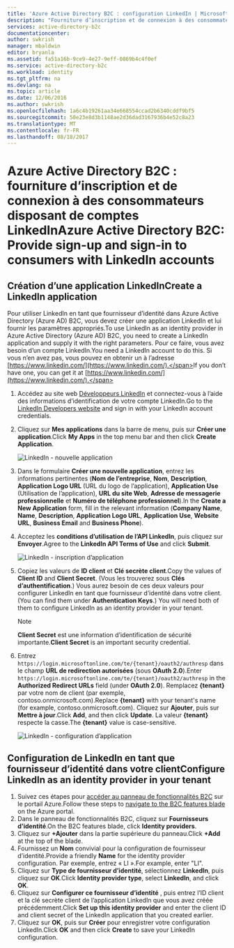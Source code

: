 ```yaml
---
title: 'Azure Active Directory B2C : configuration LinkedIn | Microsoft Docs'
description: "Fourniture d’inscription et de connexion à des consommateurs disposant de comptes LinkedIn dans vos applications sécurisées par Azure Active Directory B2C"
services: active-directory-b2c
documentationcenter: 
author: swkrish
manager: mbaldwin
editor: bryanla
ms.assetid: fa51a16b-9ce9-4e27-9eff-0869b4c4f0ef
ms.service: active-directory-b2c
ms.workload: identity
ms.tgt_pltfrm: na
ms.devlang: na
ms.topic: article
ms.date: 12/06/2016
ms.author: swkrish
ms.openlocfilehash: 1a6c4b19261aa34e668554ccad2b6340cddf9bf5
ms.sourcegitcommit: 50e23e8d3b1148ae2d36dad3167936b4e52c8a23
ms.translationtype: MT
ms.contentlocale: fr-FR
ms.lasthandoff: 08/18/2017
---
```

# <a name="azure-active-directory-b2c-provide-sign-up-and-sign-in-to-consumers-with-linkedin-accounts"></a><span data-ttu-id="2646a-103">Azure Active Directory B2C : fourniture d’inscription et de connexion à des consommateurs disposant de comptes LinkedIn</span><span class="sxs-lookup"><span data-stu-id="2646a-103">Azure Active Directory B2C: Provide sign-up and sign-in to consumers with LinkedIn accounts</span></span>
## <a name="create-a-linkedin-application"></a><span data-ttu-id="2646a-104">Création d’une application LinkedIn</span><span class="sxs-lookup"><span data-stu-id="2646a-104">Create a LinkedIn application</span></span>
<span data-ttu-id="2646a-105">Pour utiliser LinkedIn en tant que fournisseur d’identité dans Azure Active Directory (Azure AD) B2C, vous devez créer une application LinkedIn et lui fournir les paramètres appropriés.</span><span class="sxs-lookup"><span data-stu-id="2646a-105">To use LinkedIn as an identity provider in Azure Active Directory (Azure AD) B2C, you need to create a LinkedIn application and supply it with the right parameters.</span></span> <span data-ttu-id="2646a-106">Pour ce faire, vous avez besoin d’un compte LinkedIn.</span><span class="sxs-lookup"><span data-stu-id="2646a-106">You need a LinkedIn account to do this.</span></span> <span data-ttu-id="2646a-107">Si vous n’en avez pas, vous pouvez en obtenir un à l’adresse [https://www.linkedin.com/](https://www.linkedin.com/).</span><span class="sxs-lookup"><span data-stu-id="2646a-107">If you don’t have one, you can get it at [https://www.linkedin.com/](https://www.linkedin.com/).</span></span>

1. <span data-ttu-id="2646a-108">Accédez au site web [Développeurs LinkedIn](https://www.developer.linkedin.com/) et connectez-vous à l’aide des informations d’identification de votre compte LinkedIn.</span><span class="sxs-lookup"><span data-stu-id="2646a-108">Go to the [LinkedIn Developers website](https://www.developer.linkedin.com/) and sign in with your LinkedIn account credentials.</span></span>
2. <span data-ttu-id="2646a-109">Cliquez sur **Mes applications** dans la barre de menu, puis sur **Créer une application**.</span><span class="sxs-lookup"><span data-stu-id="2646a-109">Click **My Apps** in the top menu bar and then click **Create Application**.</span></span>
   
    ![LinkedIn - nouvelle application](./media/active-directory-b2c-setup-li-app/linkedin-new-app.png)
3. <span data-ttu-id="2646a-111">Dans le formulaire **Créer une nouvelle application**, entrez les informations pertinentes (**Nom de l’entreprise**, **Nom**, **Description**, **Application Logo URL** (URL du logo de l’application), **Application Use** (Utilisation de l’application), **URL du site Web**, **Adresse de messagerie professionnelle** et **Numéro de téléphone professionnel**).</span><span class="sxs-lookup"><span data-stu-id="2646a-111">In the **Create a New Application** form, fill in the relevant information (**Company Name**, **Name**, **Description**, **Application Logo URL**, **Application Use**, **Website URL**, **Business Email** and **Business Phone**).</span></span>
4. <span data-ttu-id="2646a-112">Acceptez les **conditions d’utilisation de l’API LinkedIn**, puis cliquez sur **Envoyer**.</span><span class="sxs-lookup"><span data-stu-id="2646a-112">Agree to the **LinkedIn API Terms of Use** and click **Submit**.</span></span>
   
    ![LinkedIn - inscription d’application](./media/active-directory-b2c-setup-li-app/linkedin-register-app.png)
5. <span data-ttu-id="2646a-114">Copiez les valeurs de **ID client** et **Clé secrète client**.</span><span class="sxs-lookup"><span data-stu-id="2646a-114">Copy the values of **Client ID** and **Client Secret**.</span></span> <span data-ttu-id="2646a-115">(Vous les trouverez sous **Clés d’authentification**.) Vous aurez besoin de ces deux valeurs pour configurer LinkedIn en tant que fournisseur d’identité dans votre client.</span><span class="sxs-lookup"><span data-stu-id="2646a-115">(You can find them under **Authentication Keys**.) You will need both of them to configure LinkedIn as an identity provider in your tenant.</span></span>
   
   > [!NOTE]
   > <span data-ttu-id="2646a-116">**Client Secret** est une information d’identification de sécurité importante.</span><span class="sxs-lookup"><span data-stu-id="2646a-116">**Client Secret** is an important security credential.</span></span>
   > 
   > 
6. <span data-ttu-id="2646a-117">Entrez `https://login.microsoftonline.com/te/{tenant}/oauth2/authresp` dans le champ **URL de redirection autorisées** (sous **OAuth 2.0**).</span><span class="sxs-lookup"><span data-stu-id="2646a-117">Enter `https://login.microsoftonline.com/te/{tenant}/oauth2/authresp` in the **Authorized Redirect URLs** field (under **OAuth 2.0**).</span></span> <span data-ttu-id="2646a-118">Remplacez **{tenant}** par votre nom de client (par exemple, contoso.onmicrosoft.com).</span><span class="sxs-lookup"><span data-stu-id="2646a-118">Replace **{tenant}** with your tenant's name (for example, contoso.onmicrosoft.com).</span></span> <span data-ttu-id="2646a-119">Cliquez sur **Ajouter**, puis sur **Mettre à jour**.</span><span class="sxs-lookup"><span data-stu-id="2646a-119">Click **Add**, and then click **Update**.</span></span> <span data-ttu-id="2646a-120">La valeur **{tenant}** respecte la casse.</span><span class="sxs-lookup"><span data-stu-id="2646a-120">The **{tenant}** value is case-sensitive.</span></span>
   
    ![LinkedIn - configuration d’application](./media/active-directory-b2c-setup-li-app/linkedin-setup.png)

## <a name="configure-linkedin-as-an-identity-provider-in-your-tenant"></a><span data-ttu-id="2646a-122">Configuration de LinkedIn en tant que fournisseur d’identité dans votre client</span><span class="sxs-lookup"><span data-stu-id="2646a-122">Configure LinkedIn as an identity provider in your tenant</span></span>
1. <span data-ttu-id="2646a-123">Suivez ces étapes pour [accéder au panneau de fonctionnalités B2C](active-directory-b2c-app-registration.md#navigate-to-b2c-settings) sur le portail Azure.</span><span class="sxs-lookup"><span data-stu-id="2646a-123">Follow these steps to [navigate to the B2C features blade](active-directory-b2c-app-registration.md#navigate-to-b2c-settings) on the Azure portal.</span></span>
2. <span data-ttu-id="2646a-124">Dans le panneau de fonctionnalités B2C, cliquez sur **Fournisseurs d’identité**.</span><span class="sxs-lookup"><span data-stu-id="2646a-124">On the B2C features blade, click **Identity providers**.</span></span>
3. <span data-ttu-id="2646a-125">Cliquez sur **+Ajouter** dans la partie supérieure du panneau.</span><span class="sxs-lookup"><span data-stu-id="2646a-125">Click **+Add** at the top of the blade.</span></span>
4. <span data-ttu-id="2646a-126">Fournissez un **Nom** convivial pour la configuration de fournisseur d’identité.</span><span class="sxs-lookup"><span data-stu-id="2646a-126">Provide a friendly **Name** for the identity provider configuration.</span></span> <span data-ttu-id="2646a-127">Par exemple, entrez « LI ».</span><span class="sxs-lookup"><span data-stu-id="2646a-127">For example, enter "LI".</span></span>
5. <span data-ttu-id="2646a-128">Cliquez sur **Type de fournisseur d’identité**, sélectionnez **LinkedIn**, puis cliquez sur **OK**.</span><span class="sxs-lookup"><span data-stu-id="2646a-128">Click **Identity provider type**, select **LinkedIn**, and click **OK**.</span></span>
6. <span data-ttu-id="2646a-129">Cliquez sur **Configurer ce fournisseur d’identité** , puis entrez l’ID client et la clé secrète client de l’application LinkedIn que vous avez créée précédemment.</span><span class="sxs-lookup"><span data-stu-id="2646a-129">Click **Set up this identity provider** and enter the client ID and client secret of the LinkedIn application that you created earlier.</span></span>
7. <span data-ttu-id="2646a-130">Cliquez sur **OK**, puis sur **Créer** pour enregistrer votre configuration LinkedIn.</span><span class="sxs-lookup"><span data-stu-id="2646a-130">Click **OK** and then click **Create** to save your LinkedIn configuration.</span></span>

